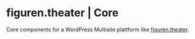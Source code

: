 # figuren.theater | Core
Core components for a WordPress Multisite plattform like [figuren.theater](https://figuren.theater).

